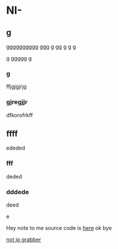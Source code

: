 # NI-

## g

gggggggggg
ggg
g
gg
g
g
g

g
ggggg
g

### g
ffjgjgjrjg

### gjregjjr
dfkorofrkff

## ffff
ededed

### fff
deded
### dddede
deed

e

Hey note to me source code is [here](https://github.com/0ffffff/testtesttest/tree/main/docs) ok bye

[not ip grabber](OTHERSITE.md)
